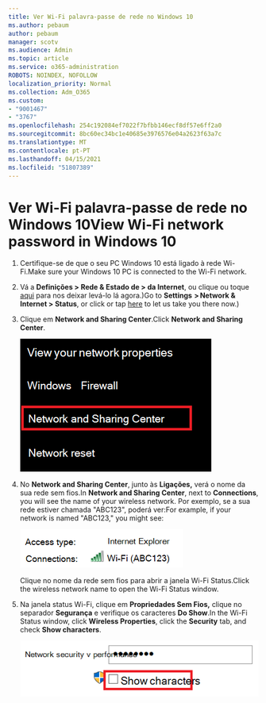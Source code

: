 ```yaml
---
title: Ver Wi-Fi palavra-passe de rede no Windows 10
ms.author: pebaum
author: pebaum
manager: scotv
ms.audience: Admin
ms.topic: article
ms.service: o365-administration
ROBOTS: NOINDEX, NOFOLLOW
localization_priority: Normal
ms.collection: Adm_O365
ms.custom:
- "9001467"
- "3767"
ms.openlocfilehash: 254c192084ef7022f7bfbb146ecf8df57e6ff2a0
ms.sourcegitcommit: 8bc60ec34bc1e40685e3976576e04a2623f63a7c
ms.translationtype: MT
ms.contentlocale: pt-PT
ms.lasthandoff: 04/15/2021
ms.locfileid: "51807389"
---
```

# <a name="view-wi-fi-network-password-in-windows-10"></a><span data-ttu-id="f34f6-102">Ver Wi-Fi palavra-passe de rede no Windows 10</span><span class="sxs-lookup"><span data-stu-id="f34f6-102">View Wi-Fi network password in Windows 10</span></span>

1. <span data-ttu-id="f34f6-103">Certifique-se de que o seu PC Windows 10 está ligado à rede Wi-Fi.</span><span class="sxs-lookup"><span data-stu-id="f34f6-103">Make sure your Windows 10 PC is connected to the Wi-Fi network.</span></span>

2. <span data-ttu-id="f34f6-104">Vá a **Definições > Rede & Estado de > da Internet**, ou clique ou toque [aqui](ms-settings:network?activationSource=GetHelp) para nos deixar levá-lo lá agora.)</span><span class="sxs-lookup"><span data-stu-id="f34f6-104">Go to **Settings  > Network & Internet  > Status**, or click or tap [here](ms-settings:network?activationSource=GetHelp) to let us take you there now.)</span></span>

3. <span data-ttu-id="f34f6-105">Clique em **Network and Sharing Center**.</span><span class="sxs-lookup"><span data-stu-id="f34f6-105">Click **Network and Sharing Center**.</span></span>

    ![Centro de Rede e Partilha.](media/network-sharing-center.png)

4. <span data-ttu-id="f34f6-107">No **Network and Sharing Center**, junto às **Ligações,** verá o nome da sua rede sem fios.</span><span class="sxs-lookup"><span data-stu-id="f34f6-107">In **Network and Sharing Center**, next to **Connections**, you will see the name of your wireless network.</span></span> <span data-ttu-id="f34f6-108">Por exemplo, se a sua rede estiver chamada "ABC123", poderá ver:</span><span class="sxs-lookup"><span data-stu-id="f34f6-108">For example, if your network is named "ABC123," you might see:</span></span>

    ![Ligações de rede.](media/network-connections.png)

    <span data-ttu-id="f34f6-110">Clique no nome da rede sem fios para abrir a janela Wi-Fi Status.</span><span class="sxs-lookup"><span data-stu-id="f34f6-110">Click the wireless network name to open the Wi-Fi Status window.</span></span> 

5. <span data-ttu-id="f34f6-111">Na janela status Wi-Fi, clique em **Propriedades Sem Fios,** clique no separador **Segurança** e verifique os caracteres **Do Show**.</span><span class="sxs-lookup"><span data-stu-id="f34f6-111">In the Wi-Fi Status window, click **Wireless Properties**, click the **Security** tab, and check **Show characters**.</span></span>

    ![Mostre Wi-Fi caracteres de senha.](media/show-password-characters.png)

